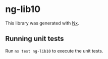 # ng-lib10

This library was generated with [Nx](https://nx.dev).

## Running unit tests

Run `nx test ng-lib10` to execute the unit tests.
